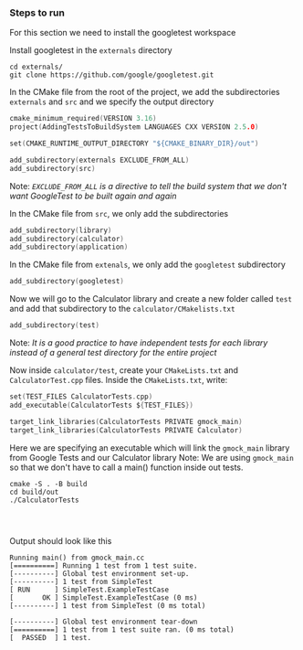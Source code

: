 ### Steps to run

For this section we need to install the googletest workspace

Install googletest in the `externals` directory
```shell
cd externals/
git clone https://github.com/google/googletest.git
```
In the CMake file from the root of the project, we add the subdirectories `externals` and  `src` and we specify the output directory
```c
cmake_minimum_required(VERSION 3.16)
project(AddingTestsToBuildSystem LANGUAGES CXX VERSION 2.5.0)

set(CMAKE_RUNTIME_OUTPUT_DIRECTORY "${CMAKE_BINARY_DIR}/out")

add_subdirectory(externals EXCLUDE_FROM_ALL)
add_subdirectory(src)
```
Note: *`EXCLUDE_FROM_ALL` is a directive to tell the build system that we don't want GoogleTest to be built again and again* 


In the CMake file from `src`, we only add the subdirectories
```c
add_subdirectory(library)
add_subdirectory(calculator)
add_subdirectory(application)
```

In the CMake file from `extenals`, we only add the `googletest` subdirectory
```c
add_subdirectory(googletest)
```

Now we will go to the Calculator library and create a new folder called `test` and add that subdirectory to the `calculator/CMakelists.txt`
```c
add_subdirectory(test)
```
Note: *It is a good practice to have independent tests for each library instead of a general test directory for the entire project*

Now inside `calculator/test`, create your `CMakeLists.txt` and `CalculatorTest.cpp` files. Inside the `CMakeLists.txt`, write:
```c
set(TEST_FILES CalculatorTests.cpp)
add_executable(CalculatorTests ${TEST_FILES})

target_link_libraries(CalculatorTests PRIVATE gmock_main)
target_link_libraries(CalculatorTests PRIVATE Calculator)
```
Here we are specifying an executable which will link the `gmock_main` library from Google Tests and our Calculator library
Note: We are using `gmock_main` so that we don't have to call a main() function inside out tests.

```shell
cmake -S . -B build
cd build/out
./CalculatorTests




```
Output should look like this
```
Running main() from gmock_main.cc
[==========] Running 1 test from 1 test suite.
[----------] Global test environment set-up.
[----------] 1 test from SimpleTest
[ RUN      ] SimpleTest.ExampleTestCase
[       OK ] SimpleTest.ExampleTestCase (0 ms)
[----------] 1 test from SimpleTest (0 ms total)

[----------] Global test environment tear-down
[==========] 1 test from 1 test suite ran. (0 ms total)
[  PASSED  ] 1 test.
```
